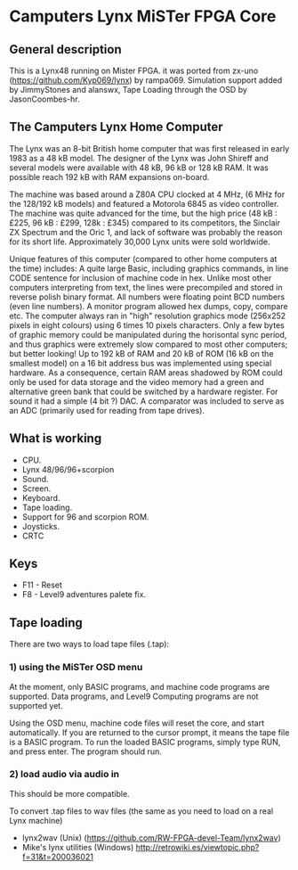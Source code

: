 # Camputers Lynx MiSTer FPGA Core



## General description

This is a Lynx48 running on Mister FPGA. it was ported from zx-uno (https://github.com/Kyp069/lynx) by rampa069.  Simulation support added by JimmyStones and alanswx, Tape Loading through the OSD by JasonCoombes-hr.

## The Camputers Lynx Home Computer
The Lynx was an 8-bit British home computer that was first released in early 1983 as a 48 kB model. The designer of the Lynx was John Shireff and several models were available with 48 kB, 96 kB or 128 kB RAM. It was possible reach 192 kB with RAM expansions on-board.

The machine was based around a Z80A CPU clocked at 4 MHz, (6 MHz for the 128/192 kB models) and featured a Motorola 6845 as video controller. 
The machine was quite advanced for the time, but the high price (48 kB : £225, 96 kB : £299, 128k : £345) compared to its competitors, the Sinclair ZX Spectrum and the Oric 1, and lack of software was probably the reason for its short life. Approximately 30,000 Lynx units were sold worldwide.

Unique features of this computer (compared to other home computers at the time) includes: 
A quite large Basic, including graphics commands, in line CODE sentence for inclusion of machine code in hex. Unlike most other computers interpreting from text, the lines were precompiled and stored in reverse polish binary format. 
All numbers were floating point BCD numbers (even line numbers). 
A monitor program allowed hex dumps, copy, compare etc. 
The computer always ran in "high" resolution graphics mode (256x252 pixels in eight colours) using 6 times 10 pixels characters. Only a few bytes of graphic memory could be manipulated during the horisontal sync period, and thus graphics were extremely slow compared to most other computers; but better looking! 
Up to 192 kB of RAM and 20 kB of ROM (16 kB on the smallest model) on a 16 bit address bus was implemented using special hardware. As a consequence, certain RAM areas shadowed by ROM could only be used for data storage and the video memory had a green and alternative green bank that could be switched by a hardware register. For sound it had a simple (4 bit ?) DAC. A comparator was included to serve as an ADC (primarily used for reading from tape drives). 

## What is working

* CPU.
* Lynx 48/96/96+scorpion
* Sound.
* Screen.
* Keyboard.
* Tape loading.
* Support for 96 and scorpion ROM.
* Joysticks. 
* CRTC


## Keys

* F11 - Reset
* F8  - Level9 adventures palete fix.

## Tape loading

There are two ways to load tape files (.tap):

### 1) using the MiSTer OSD menu
At the moment, only BASIC programs, and machine code programs are supported. Data programs,
and Level9 Computing programs are not supported yet.

Using the OSD menu, machine code files will reset the core, and start automatically.
If you are returned to the cursor prompt, it means the tape file is a BASIC program.
To run the loaded BASIC programs, simply type RUN, and press enter. The program should run.


### 2) load audio via audio in 

This should be more compatible.

To convert .tap files to wav files (the same as you need to load on a real Lynx machine)
* lynx2wav (Unix) (https://github.com/RW-FPGA-devel-Team/lynx2wav)
* Mike's lynx utilities (Windows) http://retrowiki.es/viewtopic.php?f=31&t=200036021
